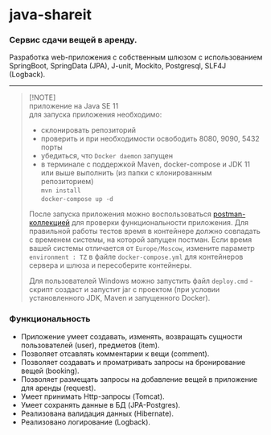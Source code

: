 # java-shareit

### Сервис сдачи вещей в аренду.

Разработка web-приложения с собственным шлюзом с использованием SpringBoot, SpringData
(JPA), J-unit, Mockito, Postgresql, SLF4J (Logback).<br>

---

> [!NOTE]<br>
> приложение на Java SE 11<br>
> для запуска приложения необходимо:<br>
>  - склонировать репозиторий
>  - проверить и при необходимости освободить 8080, 9090, 5432 порты
>  - убедиться, что `Docker daemon` запущен
>  - в терминале с поддержкой Maven, docker-compose и JDK 11 или выше выполнить
     (из папки с клонированным репозиторием)<br>
     `mvn install`<br>
     `docker-compose up -d`<br>
>
> После запуска приложения можно воспользоваться [postman-коллекцией](https://github.com/yandex-praktikum/java-shareit/blob/add-docker/postman/sprint.json)
для проверки функциональности приложения. Для правильной работы тестов время в контейнере должно совпадать 
с временем системы, на которой запущен постман. Если время вашей системы отличается от `Europe/Moscow`, измените параметр
`environment : TZ` в файле `docker-compose.yml` для контейнеров сервера и шлюза и пересоберите контейнеры.
>
> Для пользователей Windows можно запустить файл `deploy.cmd` - скрипт
создаст и запустит jar c проектом (при условии установленного JDK, Maven и запущенного Docker).

### Функциональность

- Приложение умеет создавать, изменять, возвращать сущности пользователей (user), предметов (item).
- Позволяет отсавлять комментарии к вещи (comment).
- Позволяет создавать и проматривать запросы на бронирование вещей (booking).
- Позволяет размещать запросы на добавление вещей в приложение для аренды (request).
- Умеет принимать Http-запросы (Tomcat).
- Умеет сохранять данные в БД (JPA-Postgres).
- Реализована валидация данных (Hibernate).
- Реализовано логирование (Logback).

